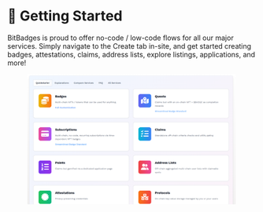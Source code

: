 # 🔨 Getting Started

BitBadges is proud to offer no-code / low-code flows for all our major services. Simply navigate to the Create tab in-site, and get started creating badges, attestations, claims, address lists, explore listings, applications, and more!&#x20;

<figure><img src="../.gitbook/assets/image (1).png" alt=""><figcaption></figcaption></figure>
